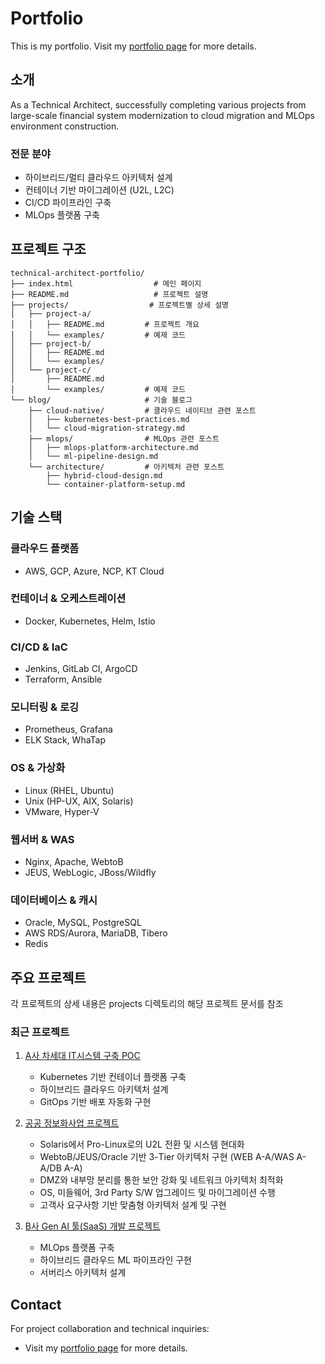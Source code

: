 # Portfolio

This is my portfolio.
Visit my [portfolio page](https://aja2k.github.io/pp/) for more details.

## 소개

As a Technical Architect, successfully completing various projects from large-scale financial system modernization to cloud migration and MLOps environment construction.

### 전문 분야
- 하이브리드/멀티 클라우드 아키텍처 설계
- 컨테이너 기반 마이그레이션 (U2L, L2C)
- CI/CD 파이프라인 구축
- MLOps 플랫폼 구축

## 프로젝트 구조
```
technical-architect-portfolio/
├── index.html                  # 메인 페이지
├── README.md                   # 프로젝트 설명
├── projects/                  # 프로젝트별 상세 설명
│   ├── project-a/          
│   │   ├── README.md         # 프로젝트 개요
│   │   └── examples/         # 예제 코드
│   ├── project-b/         
│   │   ├── README.md
│   │   └── examples/
│   └── project-c/           
│       ├── README.md
│       └── examples/         # 예제 코드
└── blog/                     # 기술 블로그
    ├── cloud-native/         # 클라우드 네이티브 관련 포스트
    │   ├── kubernetes-best-practices.md
    │   └── cloud-migration-strategy.md
    ├── mlops/                # MLOps 관련 포스트
    │   ├── mlops-platform-architecture.md
    │   └── ml-pipeline-design.md
    └── architecture/         # 아키텍처 관련 포스트
        ├── hybrid-cloud-design.md
        └── container-platform-setup.md
```

## 기술 스택

### 클라우드 플랫폼
- AWS, GCP, Azure, NCP, KT Cloud

### 컨테이너 & 오케스트레이션
- Docker, Kubernetes, Helm, Istio

### CI/CD & IaC
- Jenkins, GitLab CI, ArgoCD
- Terraform, Ansible

### 모니터링 & 로깅
- Prometheus, Grafana
- ELK Stack, WhaTap

### OS & 가상화
- Linux (RHEL, Ubuntu)
- Unix (HP-UX, AIX, Solaris)
- VMware, Hyper-V

### 웹서버 & WAS
- Nginx, Apache, WebtoB
- JEUS, WebLogic, JBoss/Wildfly

### 데이터베이스 & 캐시
- Oracle, MySQL, PostgreSQL
- AWS RDS/Aurora, MariaDB, Tibero
- Redis

## 주요 프로젝트

각 프로젝트의 상세 내용은 projects 디렉토리의 해당 프로젝트 문서를 참조

### 최근 프로젝트

1. [A사 차세대 IT시스템 구축 POC](/projects/project-a)
   - Kubernetes 기반 컨테이너 플랫폼 구축
   - 하이브리드 클라우드 아키텍처 설계
   - GitOps 기반 배포 자동화 구현

2. [공공 정보화사업 프로젝트](/projects/project2)
   - Solaris에서 Pro-Linux로의 U2L 전환 및 시스템 현대화
   - WebtoB/JEUS/Oracle 기반 3-Tier 아키텍처 구현 (WEB A-A/WAS A-A/DB A-A)
   - DMZ와 내부망 분리를 통한 보안 강화 및 네트워크 아키텍처 최적화
   - OS, 미들웨어, 3rd Party S/W 업그레이드 및 마이그레이션 수행
   - 고객사 요구사항 기반 맞춤형 아키텍처 설계 및 구현

3. [B사 Gen AI 툴(SaaS) 개발 프로젝트](/projects/project3)
   - MLOps 플랫폼 구축
   - 하이브리드 클라우드 ML 파이프라인 구현
   - 서버리스 아키텍처 설계

## Contact

For project collaboration and technical inquiries:

- Visit my [portfolio page](https://aja2k.github.io/pp/) for more details.